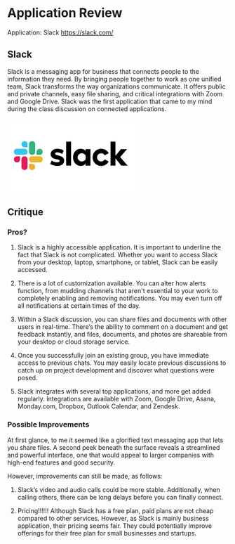 # Application Review


Application: Slack https://slack.com/


## Slack
Slack is a messaging app for business that connects people to the information they need. By bringing people together to work as one unified team, Slack transforms the way organizations communicate. It offers public and private channels, easy file sharing, and critical integrations with Zoom and Google Drive. Slack was the first application that came to my mind during the class discussion on connected applications. 

![](slack.png)

## Critique

### Pros?
1) Slack is a highly accessible application. It is important to underline the fact that Slack is not complicated. Whether you want to access Slack from your desktop, laptop, smartphone, or tablet, Slack can be easily accessed. 


2) There is a lot of customization available. You can alter how alerts function, from mudding channels that aren't essential to your work to completely enabling and removing notifications. You may even turn off all notifications at certain times of the day.


3) Within a Slack discussion, you can share files and documents with other users in real-time. There’s the ability to comment on a document and get feedback instantly, and files, documents, and photos are shareable from your desktop or cloud storage service. 

4) Once you successfully join an existing group, you have immediate access to previous chats. You may easily locate previous discussions to catch up on project development and discover what questions were posed. 

5) Slack integrates with several top applications, and more get added regularly. Integrations are available with Zoom, Google Drive, Asana, Monday.com, Dropbox, Outlook Calendar, and Zendesk.


### Possible Improvements
At first glance, to me it seemed like a glorified text messaging app that lets you share files. A second peek beneath the surface reveals a streamlined and powerful interface, one that would appeal to larger companies with high-end features and good security. 

However, improvements can still be made, as follows:

1) Slack’s video and audio calls could be more stable. Additionally, when calling others, there can be long delays before you can finally connect. 

2) Pricing!!!!!! Although Slack has a free plan, paid plans are not cheap compared to other services. However, as Slack is mainly business application, their pricing seems fair. They could potentially improve offerings for their free plan for small businesses and startups. 



